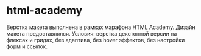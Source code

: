# html-academy

Верстка макета выполнена в рамках марафона HTML Academy. Дизайн макета предоставлялся. Условия: верстка декстопной версии на флексах и гридах, без адаптива, без hover эффектов, без настройки форм и ссылок.
